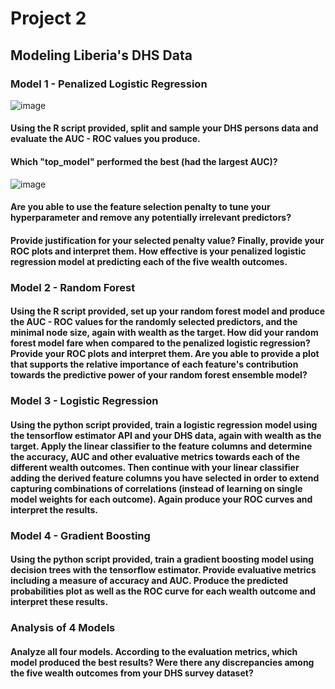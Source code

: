 
# Project 2

## Modeling Liberia's DHS Data

### Model 1 - Penalized Logistic Regression

![image](https://user-images.githubusercontent.com/78870884/117078002-12fed900-ad07-11eb-9b7a-d9518ca292f3.png)


#### Using the R script provided, split and sample your DHS persons data and evaluate the AUC - ROC values you produce. 

#### Which "top_model" performed the best (had the largest AUC)? 

![image](https://user-images.githubusercontent.com/78870884/117080267-7a1e8c80-ad0b-11eb-91f3-8ede98ed19af.png)


#### Are you able to use the feature selection penalty to tune your hyperparameter and remove any potentially irrelevant predictors? 

#### Provide justification for your selected penalty value? Finally, provide your ROC plots and interpret them. How effective is your penalized logistic regression model at predicting each of the five wealth outcomes.

### Model 2 - Random Forest

#### Using the R script provided, set up your random forest model and produce the AUC - ROC values for the randomly selected predictors, and the minimal node size, again with wealth as the target. How did your random forest model fare when compared to the penalized logistic regression? Provide your ROC plots and interpret them. Are you able to provide a plot that supports the relative importance of each feature's contribution towards the predictive power of your random forest ensemble model?

### Model 3 - Logistic Regression

#### Using the python script provided, train a logistic regression model using the tensorflow estimator API and your DHS data, again with wealth as the target. Apply the linear classifier to the feature columns and determine the accuracy, AUC and other evaluative metrics towards each of the different wealth outcomes. Then continue with your linear classifier adding the derived feature columns you have selected in order to extend capturing combinations of correlations (instead of learning on single model weights for each outcome). Again produce your ROC curves and interpret the results.

### Model 4 - Gradient Boosting

#### Using the python script provided, train a gradient boosting model using decision trees with the tensorflow estimator. Provide evaluative metrics including a measure of accuracy and AUC. Produce the predicted probabilities plot as well as the ROC curve for each wealth outcome and interpret these results.

### Analysis of 4 Models

#### Analyze all four models. According to the evaluation metrics, which model produced the best results? Were there any discrepancies among the five wealth outcomes from your DHS survey dataset?

